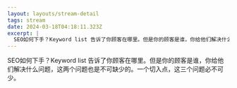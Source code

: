 ```yaml
---
layout: layouts/stream-detail
tags: stream
date: 2024-03-18T04:18:11.323Z
excerpt: |
  SEO如何下手？Keyword list 告诉了你顾客在哪里。但是你的顾客是谁，你给他们解决什么问题，这两个问题也...
---
```

SEO如何下手？Keyword list 告诉了你顾客在哪里。但是你的顾客是谁，你给他们解决什么问题，这两个问题也是不可缺少的。一个切入点，这三个问题必不可少。
